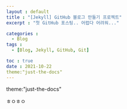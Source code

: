 ```yaml
---
layout : default
title : "[Jekyll] GitHub 블로그 만들기 프로젝트"
excerpt : "첫 GitHub 포스팅.. 어렵다 어려워..."

categories :
  - Blog
tags : 
  - [Blog, Jekyll, GitHub, Git]

toc : true
date : 2021-10-22
theme:"just-the-docs"
---
```


theme:"just-the-docs"

ㅎㅇㅎㅇ

